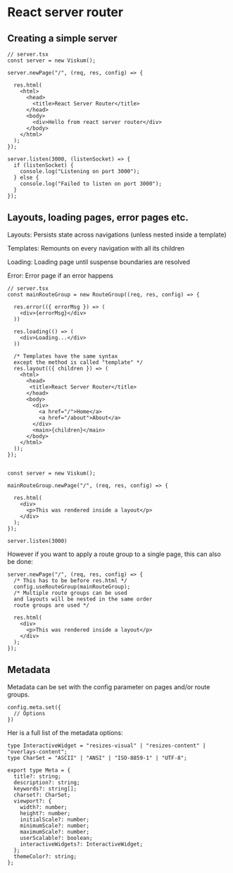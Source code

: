 # React server router

## Creating a simple server

```TSX
// server.tsx
const server = new Viskum();

server.newPage("/", (req, res, config) => {

  res.html(
    <html>
      <head>
        <title>React Server Router</title>
      </head>
      <body>
        <div>Hello from react server router</div>
      </body>
    </html>
  );
});

server.listen(3000, (listenSocket) => {
  if (listenSocket) {
    console.log("Listening on port 3000");
  } else {
    console.log("Failed to listen on port 3000");
  }
});
```

## Layouts, loading pages, error pages etc.

Layouts: Persists state across navigations (unless nested inside a template)

Templates: Remounts on every navigation with all its children

Loading: Loading page until suspense boundaries are resolved

Error: Error page if an error happens

```TSX
// server.tsx
const mainRouteGroup = new RouteGroup((req, res, config) => {

  res.error(({ errorMsg }) => (
    <div>{errorMsg}</div>
  ))

  res.loading(() => (
    <div>Loading...</div>
  ))

  /* Templates have the same syntax
  except the method is called "template" */
  res.layout(({ children }) => (
    <html>
      <head>
       <title>React Server Router</title>
      </head>
      <body>
        <div>
          <a href="/">Home</a>
          <a href="/about">About</a>
        </div>
        <main>{children}</main>
      </body>
    </html>
  ));
});


const server = new Viskum();

mainRouteGroup.newPage("/", (req, res, config) => {

  res.html(
    <div>
      <p>This was rendered inside a layout</p>
    </div>
  );
});

server.listen(3000)
```

However if you want to apply a route group to a single page, this can also be done:

```TSX
server.newPage("/", (req, res, config) => {
  /* This has to be before res.html */
  config.useRouteGroup(mainRouteGroup);
  /* Multiple route groups can be used
  and layouts will be nested in the same order
  route groups are used */

  res.html(
    <div>
      <p>This was rendered inside a layout</p>
    </div>
  );
});
```

## Metadata

Metadata can be set with the config parameter on pages and/or route groups.

```TSX
config.meta.set({
  // Options
})
```

Her is a full list of the metadata options:

```TS
type InteractiveWidget = "resizes-visual" | "resizes-content" | "overlays-content";
type CharSet = "ASCII" | "ANSI" | "ISO-8859-1" | "UTF-8";

export type Meta = {
  title?: string;
  description?: string;
  keywords?: string[];
  charset?: CharSet;
  viewport?: {
    width?: number;
    height?: number;
    initialScale?: number;
    minimumScale?: number;
    maximumScale?: number;
    userScalable?: boolean;
    interactiveWidgets?: InteractiveWidget;
  };
  themeColor?: string;
};

```
